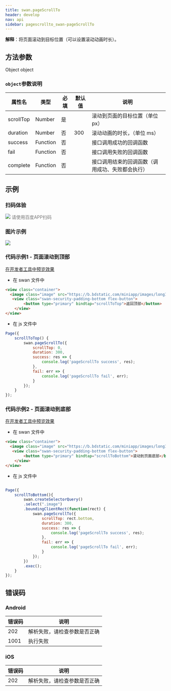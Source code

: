 ```yaml
---
title: swan.pageScrollTo
header: develop
nav: api
sidebar: pagescrollto_swan-pageScrollTo
---
```


 

**解释**：将页面滚动到目标位置（可以设置滚动动画时长）。
 
## 方法参数 

Object object

###  `object`参数说明 

|属性名 |类型  |必填 | 默认值 |说明|
|---- | ---- | ---- | ----|----|
|scrollTop |Number | 是| | 滚动到页面的目标位置（单位 px） |
|duration |Number | 否| 300 | 滚动动画的时长，（单位 ms） |
|success |Function  |  否 | | 接口调用成功的回调函数 | 
|fail  |  Function |   否  | | 接口调用失败的回调函数|  
|complete   | Function  |  否 | |  接口调用结束的回调函数（调用成功、失败都会执行）| 
## 示例

 
### 扫码体验

<div class='scan-code-container'>
    <img src="https://b.bdstatic.com/miniapp/assets/images/doc_demo/pages_PageScrollTo.png" class="demo-qrcode-image" />
    <font color=#777 12px>请使用百度APP扫码</font>
</div>

###  图片示例  
<div class="m-doc-custom-examples">
    <div class="m-doc-custom-examples-correct">
        <img src="https://b.bdstatic.com/miniapp/image/pageScrollTo.gif">
    </div>
    <div class="m-doc-custom-examples-correct">
        <img src=" ">
    </div>
    <div class="m-doc-custom-examples-correct">
        <img src=" ">
    </div>     
</div>

###  代码示例1 - 页面滚动到顶部  

<a href="swanide://fragment/25ef2f9fbdaaa9271329c02d7dafe8cc1575223153548" title="在开发者工具中预览效果" target="_self">在开发者工具中预览效果</a>

* 在 swan 文件中

```html
<view class="container">
  <image class="image" src="https://b.bdstatic.com/miniapp/images/longImage.png"></image>
   <view class="swan-security-padding-bottom flex-button">
        <button type="primary" bindtap="scrollToTop">返回顶部</button>
    </view>
</view>
```

* 在 js 文件中

```js
Page({
    scrollToTop() {
        swan.pageScrollTo({
            scrollTop: 0,
            duration: 300,
            success: res => {
                console.log('pageScrollTo success', res);
            },
            fail: err => {
                console.log('pageScrollTo fail', err);
            }
        });
    }
});
```

###  代码示例2 - 页面滚动到底部  

<a href="swanide://fragment/0e4af77bf4d678bb744766e5faca641b1575223056610" title="在开发者工具中预览效果" target="_self">在开发者工具中预览效果</a>

* 在 swan 文件中

```html
<view class="container">
  <image class="image" src="https://b.bdstatic.com/miniapp/images/longImage.png"></image>
   <view class="swan-security-padding-bottom flex-button">
        <button type="primary" bindtap="scrollToBottom">滚动到页面底部</button>
    </view>
</view>
```

* 在 js 文件中

```js

Page({
    scrollToBottom(){
        swan.createSelectorQuery()
        .select(".image")
        .boundingClientRect(function(rect) {
            swan.pageScrollTo({
                scrollTop: rect.bottom,
                duration: 300,
                success: res => {
                    console.log('pageScrollTo success', res);
                },
                fail: err => {
                    console.log('pageScrollTo fail', err);
                }
            });
        })
        .exec();
    }
});

```
##  错误码

###  Android

|错误码|说明|
|--|--|
|202|解析失败，请检查参数是否正确      |
|1001|执行失败|

###  iOS

|错误码|说明|
|--|--|
|202|解析失败，请检查参数是否正确      |
                                    
